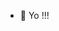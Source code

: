 - 👋 Yo !!!


<!---
Yobro7292/Yobro7292 is a ✨ special ✨ repository because its `README.md` (this file) appears on your GitHub profile.
You can click the Preview link to take a look at your changes.
--->
